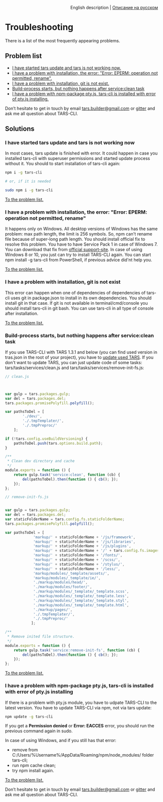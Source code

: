 <p align="right">
English description | <a href="../ru/troubleshooting.md">Описание на русском</a>
</p>

# Troubleshooting

There is a list of the most frequently appearing problems.

## Problem list

* [I have started tars update and tars is not working now.](#I-have-started-tars-update-and-tars-is-not-working-now)
* [I have a problem with installation, the error: "Error: EPERM: operation not permitted, rename".](#I-have-a-problem-with-installation-the-error-error-eperm-operation-not-permitted-rename)
* [I have a problem with installation, git is not exist.](#I-have-a-problem-with-installation-git-is-not-exist)
* [Build-process starts, but nothing happens after service:clean task](#Build-process-starts-but-nothing-happens-after-serviceclean-task)
* [I have a problem with npm-package pty.js, tars-cli is installed with error of pty.js installing.](#I-have-a-problem-with-npm-package-ptyjs-tars-cli-is-installed-with-error-of-ptyjs-installing)

Don’t hesitate to get in touch by email [tars.builder@gmail.com](tars.builder@gmail.com) or [gitter](https://gitter.im/tars/tars-cli?utm_source=badge&utm_medium=badge&utm_campaign=pr-badge&utm_content=body_badge) and ask me all question about TARS-CLI.

## Solutions

### I have started tars update and tars is not working now

In most cases, tars update is finished with error. It could happen in case you installed tars-cli with superuser permissions and started update process without it. You should to start installation of tars-cli again:

```bash
npm i -g tars-cli

# or, if it is needed

sudo npm i -g tars-cli
```

[To the problem list.](#Problem-list)

### I have a problem with installation, the error: "Error: EPERM: operation not permitted, rename"

It happens only on Windows. All desktop versions of Windows has the same problem: max path length, the limit is 256 symbols. So, npm can't rename file because of super-long path length. You should install official fix to resolve this problem. You have to have Service Pack 1 in case of Windows 7. You can download that fix from [official support-site](https://support.microsoft.com/en-us/kb/2891362). In case of using Windows 8 or 10, you just can try to install TARS-CLI again.
You can start npm install -g tars-cli from PowerShell, if previous advice did'nt help you.

[To the problem list.](#Problem-list)

### I have a problem with installation, git is not exist

This error can happen when one of dependencies of dependencies of tars-cli uses git in package.json to install in its own dependencies. You should install git in that case. If git is not available in terminal/cmd/console you should install tars-cli in git bash. You can use tars-cli in all type of console after installation.

[To the problem list.](#Problem-list)

### Build-process starts, but nothing happens after service:clean task

If you use TARS-CLI with TARS 1.3.1 and below (you can find used version in tras.json in the root of your project), you have to [update used TARS](https://github.com/tars/tars/blob/master/docs/en/update-guide.md).
If you don't want to update TARS, you can just update code of some tasks: tars/tasks/services/clean.js and tars/tasks/services/remove-init-fs.js:

```javascript
// clean.js



var gulp = tars.packages.gulp;
var del = tars.packages.del;
tars.packages.promisePolyfill.polyfill();

var pathsToDel = [
        './dev/',
        './.tmpTemplater/',
        './.tmpPreproc/'
    ];

if (!tars.config.useBuildVersioning) {
    pathsToDel.push(tars.options.build.path);
}

/**
 * Clean dev directory and cache
 */
module.exports = function () {
    return gulp.task('service:clean', function (cb) {
        del(pathsToDel).then(function () { cb(); });
    });
};

// remove-init-fs.js


var gulp = tars.packages.gulp;
var del = tars.packages.del;
var staticFolderName = tars.config.fs.staticFolderName;
tars.packages.promisePolyfill.polyfill();

var pathsToDel = [
             'markup/' + staticFolderName + '/js/framework',
             'markup/' + staticFolderName + '/js/libraries',
             'markup/' + staticFolderName + '/js/plugins',
             'markup/' + staticFolderName + '/' + tars.config.fs.imagesFolderName + '/',
             'markup/' + staticFolderName + '/fonts/',
             'markup/' + staticFolderName + '/scss/',
             'markup/' + staticFolderName + '/stylus/',
             'markup/' + staticFolderName + '/less/',
             'markup/modules/_template/assets/',
             'markup/modules/_template/ie/',
             './markup/modules/head/',
             './markup/modules/footer/',
             './markup/modules/_template/_template.scss',
             './markup/modules/_template/_template.less',
             './markup/modules/_template/_template.styl',
             './markup/modules/_template/_template.html',
             './markup/pages/',
             './.tmpTemplater/',
             './.tmpPreproc/'
            ];

/**
 * Remove inited file structure.
 */
module.exports = function () {
    return gulp.task('service:remove-init-fs', function (cb) {
        del(pathsToDel).then(function () { cb(); });
    });
};

```

[To the problem list.](#Problem-list)

### I have a problem with npm-package pty.js, tars-cli is installed with error of pty.js installing

If there is a problem with pty.js module, you have to udpate TARS-CLI to the latest version. You have to update TARS-CLI via npm, not via tars update:

```bash
npm update -g tars-cli
```

If you get a **Permission denied** or **Error: EACCES** error, you should run the previous command again in sudo.

In case of using Windows, and if you still has that error:
* remove from C:/Users/%Username%/AppData/Roaming/npm/node_modules/ folder tars-cli;
* run npm cache clean;
* try npm install again.

[To the problem list.](#Problem-list)

Don’t hesitate to get in touch by email [tars.builder@gmail.com](tars.builder@gmail.com) or [gitter](https://gitter.im/tars/tars-cli?utm_source=badge&utm_medium=badge&utm_campaign=pr-badge&utm_content=body_badge) and ask me all question about TARS-CLI.
